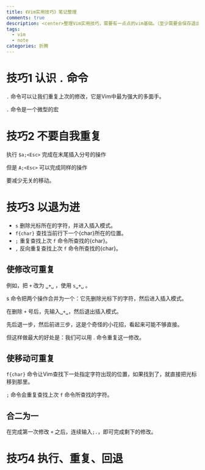 ```yaml
---
title: 《Vim实用技巧》笔记整理
comments: true
description: <center>整理Vim实用技巧，需要有一点点的vim基础。（至少需要会保存退出vim，以及jkhl移动光标，和ioa插入）</center>
tags:
  - vim
  - note
categories: 折腾
---
```


# 技巧1 认识 `.` 命令

`.` 命令可以让我们重复上次的修改，它是Vim中最为强大的多面手。

`.` 命令是一个微型的宏

# 技巧2 不要自我重复

执行 `$a;<Esc>` 完成在末尾插入分号的操作

但是 `A;<Esc>` 可以完成同样的操作

要减少无关的移动。

# 技巧3 以退为进

- `s` 删除光标所在的字符，并进入插入模式。
- `f{char}` 查找当前行下一个{char}所在的位置。
- `;` 重复查找上次 `f` 命令所查找的{char}。
- `,` 反向重复查找上次 `f` 命令所查找的{char}。

## 使修改可重复

例如，把 `+` 改为 `␣+␣` ，使用 `s␣+␣` 。

s 命令把两个操作合并为一个：它先删除光标下的字符，然后进入插入模式。

在删除 `+` 号后，先输入`␣+␣`，然后退出插入模式。

先后退一步，然后前进三步，这是个奇怪的小花招，看起来可能不够直接。

但这样做最大的好处是：我们可以用 . 命令重复这一修改。

## 使移动可重复

`f{char}` 命令让Vim查找下一处指定字符出现的位置，如果找到了，就直接把光标移到那里。

`;` 命令会重复查找上次 `f` 命令所查找的字符。


## 合二为一

在完成第一次修改 `+` 之后，连续输入`;.`，即可完成剩下的修改。


# 技巧4 执行、重复、回退








































































































































































































































































































































































































































































